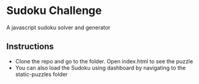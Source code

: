 # Sudoku Challenge
 A javascript sudoku solver and generator

 ## Instructions 
- Clone the repo and go to the folder. Open index.html to see the puzzle
- You can also load the Sudoku using dashboard by navigating to the static-puzzles folder
 
